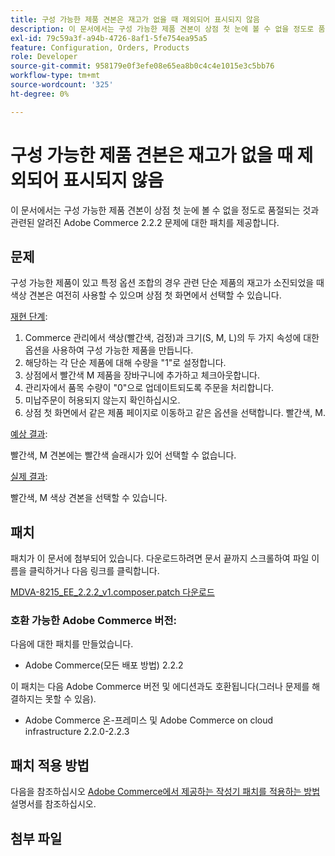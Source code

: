 ```yaml
---
title: 구성 가능한 제품 견본은 재고가 없을 때 제외되어 표시되지 않음
description: 이 문서에서는 구성 가능한 제품 견본이 상점 첫 눈에 볼 수 없을 정도로 품절되는 것과 관련된 알려진 Adobe Commerce 2.2.2 문제에 대한 패치를 제공합니다.
exl-id: 79c59a3f-a94b-4726-8af1-5fe754ea95a5
feature: Configuration, Orders, Products
role: Developer
source-git-commit: 958179e0f3efe08e65ea8b0c4c4e1015e3c5bb76
workflow-type: tm+mt
source-wordcount: '325'
ht-degree: 0%

---
```


# 구성 가능한 제품 견본은 재고가 없을 때 제외되어 표시되지 않음

이 문서에서는 구성 가능한 제품 견본이 상점 첫 눈에 볼 수 없을 정도로 품절되는 것과 관련된 알려진 Adobe Commerce 2.2.2 문제에 대한 패치를 제공합니다.

## 문제

구성 가능한 제품이 있고 특정 옵션 조합의 경우 관련 단순 제품의 재고가 소진되었을 때 색상 견본은 여전히 사용할 수 있으며 상점 첫 화면에서 선택할 수 있습니다.

<u>재현 단계</u>:

1. Commerce 관리에서 색상(빨간색, 검정)과 크기(S, M, L)의 두 가지 속성에 대한 옵션을 사용하여 구성 가능한 제품을 만듭니다.
1. 해당하는 각 단순 제품에 대해 수량을 &quot;1&quot;로 설정합니다.
1. 상점에서 빨간색 M 제품을 장바구니에 추가하고 체크아웃합니다.
1. 관리자에서 품목 수량이 &quot;0&quot;으로 업데이트되도록 주문을 처리합니다.
1. 미납주문이 허용되지 않는지 확인하십시오.
1. 상점 첫 화면에서 같은 제품 페이지로 이동하고 같은 옵션을 선택합니다. 빨간색, M.

<u>예상 결과</u>:

빨간색, M 견본에는 빨간색 슬래시가 있어 선택할 수 없습니다.

<u>실제 결과</u>:

빨간색, M 색상 견본을 선택할 수 있습니다.

## 패치

패치가 이 문서에 첨부되어 있습니다. 다운로드하려면 문서 끝까지 스크롤하여 파일 이름을 클릭하거나 다음 링크를 클릭합니다.

[MDVA-8215\_EE\_2.2.2\_v1.composer.patch 다운로드](assets/MDVA-8215_EE_2.2.2_v1.composer.patch.zip)

### 호환 가능한 Adobe Commerce 버전:

다음에 대한 패치를 만들었습니다.

* Adobe Commerce(모든 배포 방법) 2.2.2

이 패치는 다음 Adobe Commerce 버전 및 에디션과도 호환됩니다(그러나 문제를 해결하지는 못할 수 있음).

* Adobe Commerce 온-프레미스 및 Adobe Commerce on cloud infrastructure 2.2.0-2.2.3

## 패치 적용 방법

다음을 참조하십시오 [Adobe Commerce에서 제공하는 작성기 패치를 적용하는 방법](/help/how-to/general/how-to-apply-a-composer-patch-provided-by-magento.md) 설명서를 참조하십시오.

## 첨부 파일
